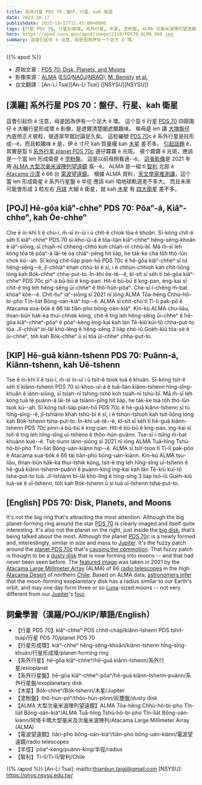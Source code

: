 ```yaml
---
title: 系外行星 PDS 70：盤仔、行星、kah 衛星
date: 2023-10-17
publishdate: 2023-10-17T11:45:00+0800
tags: [行星 PDS 70, 行星形成環, 系外行星, 木星, 塗粉盤, ALMA 次毫米波陣列望遠鏡, 電波望遠鏡, 系外行星盤, 半徑]
hero: https://apod.nasa.gov/apod/image/2310/PDS70_ALMA_960.jpg
summary: 這會引起你 ê 注意，毋是因為伊有一个足大 ê 環。
---
```


{{% apod %}}

- 原始文章：[PDS 70: Disk, Planets, and Moons](https://apod.nasa.gov/apod/ap231017.html)
- 影像來源：[ALMA](https://www.eso.org/public/teles-instr/alma/) ([ESO](https://www.eso.org/public/)/[NAOJ](https://www.nao.ac.jp/en/)/[NRAO](https://public.nrao.edu/)); [M. Benisty](https://sites.google.com/view/mbenisty) [et al.](https://ui.adsabs.harvard.edu/abs/2021ApJ...916L...2B/abstract)
- 台文翻譯：[An-Li Tsai][An-Li Tsai] ([NSYSU][NSYSU])

## [漢羅] 系外行星 PDS 70：盤仔、行星、kah 衛星
這會引起你 ê 注意，毋是因為伊有一个足大 ê 環。
這个踅 tī 行星 [PDS 70][PDS 70 1] 四箍圍仔 ê 大輾行星形成環 ê 影像，是遮爾清楚閣遮爾趣味。
嘛毋是 leh 講 [大塊盤仔][big disk] 內底倚正爿彼粒，彼逐家早就討論足久矣。
這粒編號 [PDS 70][PDS 70 2]c ê 系外行星是拄形成--ê，而且較趣味 ê 是，伊 ê 寸尺 kah 質量攏 kah [木星][Jupiter 1] 差不多。
[引起話題][causing the commotion] ê，其實是踅 tī [系外行星 planet PDS 70c][planet PDS 70c] 邊仔霧霧 ê 光斑。
彼个霧霧 ê 光斑，應該是一个當 leh 形成衛星 ê [塗粉盤][dusty disk]。
這是以前毋捌看過--ê。
[這張影像][featured image]是 2021 年 用 [ALMA 大型次毫米波陣列望遠鏡][Atacama Large Millimeter Array] 翕--ê。
ALMA 是一組 tī [智利][Chile] 北部 ê [Atacama 沙漠][Atacama Desert] ê 66 台 [電波望遠鏡][radio telescopes]。
根據 ALMA 資料，[天文學家推測講][astronomers infer]，這个當 leh 形成衛星 ê 系外行星盤 ê 半徑 應該 kah 咱地球軌道差不多大。
而且未來可能會形成 3 粒左右 [月球][Luna] 大細 ê 衛星，就 kah [木星][Jupiter 2] 有 [四大衛星][four] 差不多。

## [POJ] Hē-gōa kiâⁿ-chheⁿ PDS 70: Pôaⁿ-á, Kiâⁿ-chheⁿ, kah Ōe-chheⁿ
Che ē ín-khí lí ê chù-ì, m̄-sī in-ūi i ū chi̍t-ê chiok tōa ê khoân.
Sī-kóng chit-ê se̍h tī kiâⁿ-chheⁿ PDS 70 sì-kho͘-ûi-á ê tōa-liàn kiâⁿ-chheⁿ hêng-sêng-khoân ê iáⁿ-siōng, sī chiah-nī chheng-chhó koh chiah-nī chhù-bī.
Mā m̄-sī leh kóng tōa tè pôaⁿ-á lāi-té óa chiàⁿ-pêng hit lia̍p, he ta̍k-ke chá to̍h thó-lūn chok kú--ah.
Sī kóng chit-lia̍p pian-hō PDS 70c ê hē-gōa kiâⁿ-chheⁿ sī tú hêng-sêng--ê, jî-chhiáⁿ khah chhù-bī ê sī, i ê chhùn-chhioh kah chit-liōng lóng kah Bo̍k-chheⁿ chha-put-to.
Ín-khí ōe-tê--ê, kî-si̍t sī se̍h tī hē-gōa kiâⁿ-chheⁿ PDS 70c piⁿ-á bū-bū ê kng-pan.
Hit-ê bū-bū ê kng-pan, èng-kai sī chi̍t-ê tng leh hêng-sêng ūi-chheⁿ ê thô͘-hún-pôaⁿ.
Che-sī í-chêng m̄-bat khòaⁿ kòe--ê.
Chit-tiuⁿ iáⁿ-siōng sī 2021 nî iōng ALMA Tōa-hêng Chhù-hô-bí-pho Tīn-lia̍t Bōng-oán-kiàⁿ hip--ê.
ALMA sī chi̍t-cho͘ tī Tì-lī pak-pō͘ ê Atacama soa-bo̍k ê 66 tâi tiān-pho bōng-oán-kiàⁿ.
Kin-kù ALMA chu-liāu, thian-bûn ha̍k-ka thui-chhek kóng, chit-ê tng leh hêng-sêng ūi-chheⁿ ê hē-gōa kiâⁿ-chheⁿ-pôaⁿ ê pòaⁿ-kèng èng-kai kah lán Tē-kiû kúi-tō chha-put-to tōa.
Jî-chhiáⁿ bī-lâi khó-lêng ē hêng-sêng 3 lia̍p chó-iū Goe̍h-kiû tōa-sè ê ūi-chheⁿ, to̍h kah Bo̍k-chheⁿ ū sì tōa ūi-chheⁿ chha-put-to.

## [KIP] Hē-guā kiânn-tshenn PDS 70: Puânn-á, Kiânn-tshenn, kah Uē-tshenn
Tse ē ín-khí lí ê tsù-ì, m̄-sī in-uī i ū tsi̍t-ê tsiok tuā ê khuân.
Sī-kóng tsit-ê se̍h tī kiânn-tshenn PDS 70 sì-khoo-uî-á ê tuā-liàn kiânn-tshenn hîng-sîng-khuân ê iánn-siōng, sī tsiah-nī tshing-tshó koh tsiah-nī tshù-bī.
Mā m̄-sī leh kóng tuā tè puânn-á lāi-té uá tsiànn-pîng hit lia̍p, he ta̍k-ke tsá to̍h thó-lūn tsok kú--ah.
Sī kóng tsit-lia̍p pian-hō PDS 70c ê hē-guā kiânn-tshenn sī tú hîng-sîng--ê, jî-tshiánn khah tshù-bī ê sī, i ê tshùn-tshioh kah tsit-liōng lóng kah Bo̍k-tshenn tsha-put-to.
Ín-khí uē-tê--ê, kî-si̍t sī se̍h tī hē-guā kiânn-tshenn PDS 70c pinn-á bū-bū ê kng-pan.
Hit-ê bū-bū ê kng-pan, ìng-kai sī tsi̍t-ê tng leh hîng-sîng uī-tshenn ê thôo-hún-puânn.
Tse-sī í-tsîng m̄-bat khuànn kuè--ê.
Tsit-tiunn iánn-siōng sī 2021 nî iōng ALMA Tuā-hîng Tshù-hô-bí-pho Tīn-lia̍t Bōng-uán-kiànn hip--ê.
ALMA sī tsi̍t-tsoo tī Tì-lī pak-pōo ê Atacama sua-bo̍k ê 66 tâi tiān-pho bōng-uán-kiànn.
Kin-kù ALMA tsu-liāu, thian-bûn ha̍k-ka thui-tshik kóng, tsit-ê tng leh hîng-sîng uī-tshenn ê hē-guā kiânn-tshenn-puânn ê puànn-kìng ìng-kai kah lán Tē-kiû kuí-tō tsha-put-to tuā.
Jî-tshiánn bī-lâi khó-lîng ē hîng-sîng 3 lia̍p tsó-iū Gue̍h-kiû tuā-sè ê uī-tshenn, to̍h kah Bo̍k-tshenn ū sì tuā uī-tshenn tsha-put-to.

## [English] PDS 70: Disk, Planets, and Moons
It's not the big ring that's attracting the most attention.
Although the big planet-forming ring around the star [PDS 70][PDS 70 1] is clearly imaged and itself quite interesting.
It's also not the planet on the right, just inside the [big disk][big disk], that’s being talked about the most.
Although the planet [PDS 70][PDS 70 2]c is a newly formed and, interestingly, similar in size and mass to [Jupiter][Jupiter 1].
It's the fuzzy patch around the [planet PDS 70c][planet PDS 70c] that's [causing the commotion][causing the commotion].
That fuzzy patch is thought to be a [dusty disk][dusty disk] that is now forming into moons -- and that had never been seen before.
The [featured image][featured image] was taken in 2021 by the [Atacama Large Millimeter Array][Atacama Large Millimeter Array] (ALMA) of 66 [radio telescopes][radio telescopes] in the high [Atacama Desert][Atacama Desert] of northern [Chile][Chile].
Based on ALMA data, [astronomers infer][astronomers infer] that the moon-forming exoplanetary disk has a radius similar to our Earth's orbit, and may one day form three or so [Luna][Luna]\-sized moons -- not very different from our [Jupiter][Jupiter 2]'s [four][four].

## 詞彙學習（漢羅/POJ/KIP/華語/English）
- 【行星 PDS 70】kiâⁿ-chheⁿ PDS chhit-cha̍p/kiânn-tshenn PDS tshit-tsa̍p/行星 PDS 70/planet PDS 70
- 【行星形成環】kiâⁿ-chheⁿ hêng-sêng-khoân/kiânn-tshenn hîng-sîng-khuân/行星形成環/planet-forming ring
- 【系外行星】hē-gōa kiâⁿ-chheⁿ/hē-guā kiânn-tshenn/系外行星/exioplanet
- 【系外行星盤】hē-gōa kiâⁿ-chheⁿ-pôaⁿ/hē-guā kiânn-tshenn-puânn/系外行星盤/exoplanetary disk
- 【木星】Bo̍k-chheⁿ/Bo̍k-tshenn/木星/Jupiter
- 【塗粉盤】thô͘-hún-pôⁿ/thôo-hún-pônn/灰塵盤/dusty disk
- 【ALMA 大型次毫米波陣列望遠鏡】ALMA Tōa-hêng Chhù-hô-bí-pho Tîn-lia̍t Bōng-oán-kiàⁿ/ALMA Tuā-hîng Tshù-hô-bí-pho Tîn-lia̍t Bōng-uán-kiànn/阿塔卡瑪大型毫米及次毫米波陣列/Atacama Large Millimeter Array (ALMA)
- 【電波望遠鏡】tiān-pho bōng-oán-kiàⁿ/tiān-pho bōng-uán-kiànn/電波望遠鏡/radio telescopes
- 【半徑】pòaⁿ-kèng/puànn-kìng/半徑/radius
- 【智利】Tì-lī/Tì-lī/智利/Chile

{{% /apod %}}
[An-Li Tsai]: mailto:thianbun.taigi@gmail.com
[NSYSU]: https://phys.nsysu.edu.tw/

[copyright]: https://apod.nasa.gov/apod/fap/lib/about_apod.html#srapply
[License]: https://creativecommons.org/licenses/by/2.0/

[PDS 70 1]:https://youtu.be/Cslrr2koNvU
[big disk]:https://apod.nasa.gov/apod/ap041019.html
[PDS 70 2]:https://en.wikipedia.org/wiki/PDS_70
[Jupiter 1]:https://apod.nasa.gov/apod/ap190908.html
[planet PDS 70c]:https://exoplanets.nasa.gov/exoplanet-catalog/7414/pds-70-c/
[causing the commotion]:https://static.boredpanda.com/blog/wp-content/uploads/2014/09/animals-looking-through-the-window-201.jpg
[dusty disk]:https://www.eso.org/public/news/eso2111/
[featured image]:https://www.eso.org/public/images/eso2111b/
[Atacama Large Millimeter Array]:https://en.wikipedia.org/wiki/Atacama_Large_Millimeter_Array
[radio telescopes]:https://apod.nasa.gov/apod/ap140526.html
[Atacama Desert]:https://youtu.be/o5JfmFSBDgE
[Chile]:https://en.wikipedia.org/wiki/Chile
[astronomers infer]:https://ui.adsabs.harvard.edu/abs/2021ApJ...916L...2B/abstract
[Luna]:https://en.wiktionary.org/wiki/Luna#Proper_noun
[Jupiter 2]:https://science.nasa.gov/jupiter/
[four]:https://www.jpl.nasa.gov/images/the-galilean-satellites
